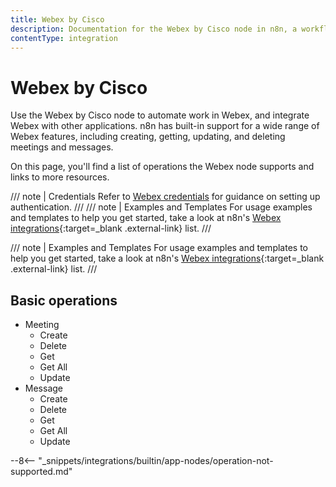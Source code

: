 ```yaml
---
title: Webex by Cisco
description: Documentation for the Webex by Cisco node in n8n, a workflow automation platform. Includes details of operations and configuration, and links to examples and credentials information.
contentType: integration
---
```


# Webex by Cisco

Use the Webex by Cisco node to automate work in Webex, and integrate Webex with other applications. n8n has built-in support for a wide range of Webex features, including creating, getting, updating, and deleting meetings and messages.

On this page, you'll find a list of operations the Webex node supports and links to more resources.

/// note | Credentials
Refer to [Webex credentials](/integrations/builtin/credentials/ciscowebex/) for guidance on setting up authentication. 
///
/// note | Examples and Templates
For usage examples and templates to help you get started, take a look at n8n's [Webex integrations](https://n8n.io/integrations/webex-by-cisco/){:target=_blank .external-link} list.
///

/// note | Examples and Templates
For usage examples and templates to help you get started, take a look at n8n's [Webex integrations](https://n8n.io/integrations/webex-by-cisco/){:target=_blank .external-link} list.
///
## Basic operations

* Meeting
    * Create
    * Delete
    * Get
    * Get All
    * Update
* Message
    * Create
    * Delete
    * Get
    * Get All
    * Update


--8<-- "_snippets/integrations/builtin/app-nodes/operation-not-supported.md"

